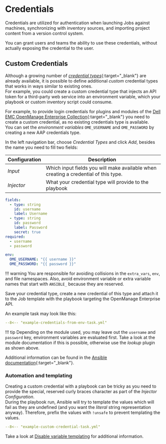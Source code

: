 # Credentials

Credentials are utilized for authentication when launching Jobs against machines, synchronizing with inventory sources, and importing project content from a version control system.

You can grant users and teams the ability to use these credentials, without actually exposing the credential to the user.

## Custom Credentials

Although a growing number of [*credential types*](https://docs.ansible.com/automation-controller/latest/html/userguide/credentials.html#ug-credentials-cred-types){:target="_blank"} are already available, it is possible to
define additional *custom* credential types that works in ways similar to existing ones.  
For example, you could create a custom credential type that injects an API token for a third-party web service into an environment variable, which your playbook or custom inventory script could consume.

For example, to provide login credentials for plugins and modules of the [Dell EMC OpenManage Enterprise Collection](https://docs.ansible.com/ansible/latest/collections/dellemc/openmanage/ome_inventory_inventory.html#ansible-collections-dellemc-openmanage-ome-inventory-inventory){:target="_blank"} you need to create a custom credential, as no existing credentials type is available.  
You can set the *environment variables* `OME_USERNAME` and `OME_PASSWORD` by creating a new AAP credentials type.

In the left navigation bar, choose *Credential Types* and click *Add*, besides the name you need to fill two fields:

| Configuration            | Description                                                                                      |
| ------------------------ | ------------------------------------------------------------------------------------------------ |
| *Input*    | Which input fields you will make available when creating a credential of this type. |
| *Injector* | What your credential type will provide to the playbook                              |

```yaml title="Input Configuration"
fields:
  - type: string
    id: username
    label: Username
  - type: string
    id: password
    label: Password
    secret: true
required:
  - username
  - password
```

```yaml title="Injector Configuration"
env:
  OME_USERNAME: "{{ username }}"
  OME_PASSWORD: "{{ password }}"
```

!!! warning
    You are responsible for avoiding collisions in the `extra_vars`, `env`, and file namespaces. Also, avoid environment variable or extra variable names that start with `ANSIBLE_` because they are reserved.

Save your credential type, create a new credential of this type and attach it to the Job template with the playbook targeting the OpenManage Enterprise API.

An example task may look like this:

```yaml
--8<-- "example-credentials-from-env-task.yml"
```

!!! tip
    Depending on the module used, you may leave out the `username` and `password` key, environment variables are evaluated first.  Take a look at the module documentation if this is possible, otherwise use the *lookup* plugin as shown above.

Additional information can be found in the [Ansible documentation](https://docs.ansible.com/automation-controller/latest/html/userguide/credential_types.html){:target="_blank"}.

### Automation and templating

Creating a custom credential with a playbook can be tricky as you need to provide the special, reserved curly braces character as part of the *Injector Configuration*.  
During the playbook run, Ansible will try to template the values which will fail as they are undefined (and you want the *literal* string representation anyway). Therefore, prefix the values with `!unsafe` to prevent templating the values.

```yaml hl_lines="19 20"
--8<-- "example-custom-credential-task.yml"
```

Take a look at [Disable variable templating](variables.md#disable-variable-templating) for additional information.
